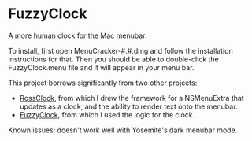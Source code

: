 FuzzyClock
==========

A more human clock for the Mac menubar.

To install, first open MenuCracker-#.#.dmg and follow the installation instructions for that. Then you should be able to double-click the FuzzyClock.menu file and it will appear in your menu bar.

This project borrows significantly from two other projects:

- [RossClock](https://github.com/clehner/RossClock), from which I drew the framework for a NSMenuExtra that updates
as a clock, and the ability to render text onto the menubar.
- [FuzzyClock](https://mschmidt.me/osx/index.html#FuzzyClock), from which I used the logic for the clock.

Known issues: doesn't work well with Yosemite's dark menubar mode.
